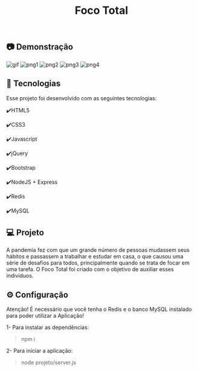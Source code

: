 <h1 align="center">
   Foco Total
</h1>

<br>

## :camera: Demonstração

![gif](github/GoFinances.gif)
![png1](github/dashboardD.png)
![png2](github/dashboardL.png)
![png3](github/importD.png)
![png4](github/importL.png)

## :rocket: Tecnologias

Esse projeto foi desenvolvido com as seguintes tecnologias:

✔️HTML5

✔️CSS3

✔️Javascript

✔️jQuery

✔️Bootstrap

✔️NodeJS + Express

✔️Redis

✔️MySQL

## 💻 Projeto

A pandemia fez com que um grande número de pessoas mudassem seus hábitos e passassem a trabalhar e estudar em casa, o que causou uma série de desafios para todos, principalmente quando se trata de focar em uma tarefa. O Foco Total foi criado com o objetivo de auxiliar esses indivíduos.

## ⚙ Configuração

Atenção! É necessário que você tenha o Redis e o banco MySQL instalado para poder utilizar a Aplicação!

1- Para instalar as dependências:
> npm i

2- Para iniciar a aplicação:
> node projeto/server.js

